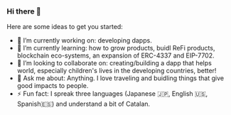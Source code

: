 ### Hi there 👋

Here are some ideas to get you started:

- 🔭 I’m currently working on: developing dapps.
- 🌱 I’m currently learning: how to grow products, buidl ReFi products, blockchain eco-systems, an expansion of ERC-4337 and EIP-7702.
- 👯 I’m looking to collaborate on: creating/building a dapp that helps world, especially children's lives in the developing countries, better!
- 💬 Ask me about: Anything. I love traveling and buidling things that give good impacts to people.
- ⚡ Fun fact: I spreak three languages (Japanese 🇯🇵, English 🇺🇸, Spanish🇪🇸) and understand a bit of Catalan.

